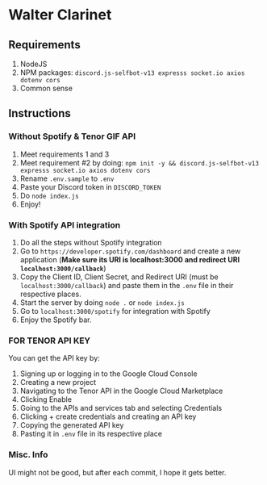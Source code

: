 # Walter Clarinet

## Requirements
1. NodeJS
2. NPM packages: `discord.js-selfbot-v13 expresss socket.io axios dotenv cors`
3. Common sense

## Instructions

### Without Spotify & Tenor GIF API

1. Meet requirements 1 and 3
2. Meet requirement #2 by doing: `npm init -y && discord.js-selfbot-v13 expresss socket.io axios dotenv cors`
3. Rename `.env.sample` to `.env`
4. Paste your Discord token in `DISCORD_TOKEN`
5. Do `node index.js`
6. Enjoy!

### With Spotify API integration

1. Do all the steps without Spotify integration
2. Go to `https://developer.spotify.com/dashboard` and create a new application (**Make sure its URI is localhost:3000 and redirect URI `localhost:3000/callback`**)
3. Copy the Client ID, Client Secret, and Redirect URI (must be `localhost:3000/callback`) and paste them in the `.env` file in their respective places.
4. Start the server by doing `node .` or `node index.js`
5. Go to `localhost:3000/spotify` for integration with Spotify
6. Enjoy the Spotify bar.
   
### FOR TENOR API KEY
You can get the API key by:
1. Signing up or logging in to the Google Cloud Console
2. Creating a new project
3. Navigating to the Tenor API in the Google Cloud Marketplace
4. Clicking Enable
5. Going to the APIs and services tab and selecting Credentials
6. Clicking + create credentials and creating an API key
7. Copying the generated API key
8. Pasting it in `.env` file in its respective place
   
### Misc. Info

UI might not be good, but after each commit, I hope it gets better.
